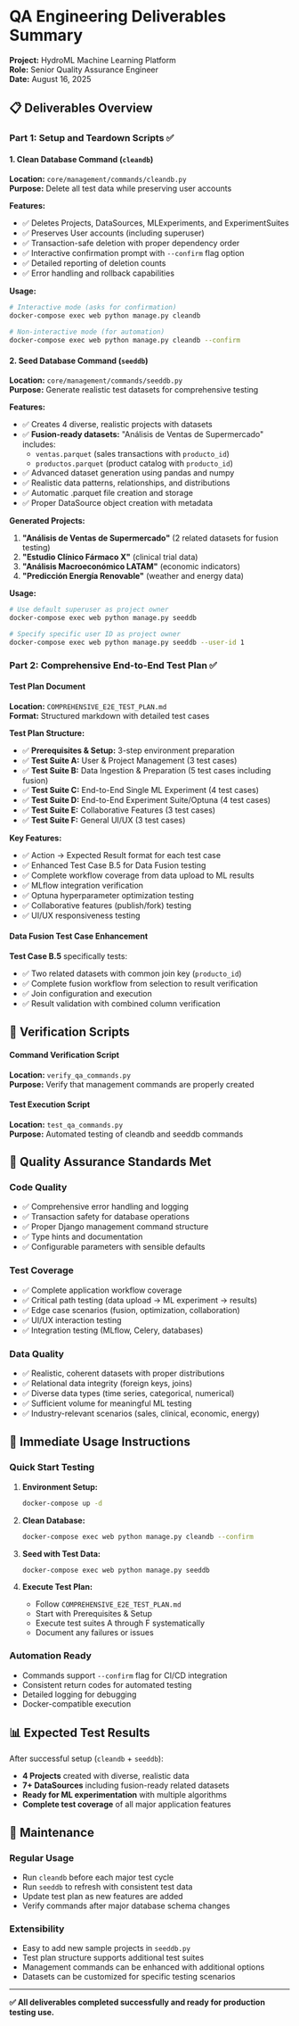 # QA Engineering Deliverables Summary

**Project:** HydroML Machine Learning Platform  
**Role:** Senior Quality Assurance Engineer  
**Date:** August 16, 2025  

## 📋 Deliverables Overview

### Part 1: Setup and Teardown Scripts ✅

#### 1. Clean Database Command (`cleandb`)
**Location:** `core/management/commands/cleandb.py`  
**Purpose:** Delete all test data while preserving user accounts  

**Features:**
- ✅ Deletes Projects, DataSources, MLExperiments, and ExperimentSuites
- ✅ Preserves User accounts (including superuser)
- ✅ Transaction-safe deletion with proper dependency order
- ✅ Interactive confirmation prompt with `--confirm` flag option
- ✅ Detailed reporting of deletion counts
- ✅ Error handling and rollback capabilities

**Usage:**
```bash
# Interactive mode (asks for confirmation)
docker-compose exec web python manage.py cleandb

# Non-interactive mode (for automation)
docker-compose exec web python manage.py cleandb --confirm
```

#### 2. Seed Database Command (`seeddb`)
**Location:** `core/management/commands/seeddb.py`  
**Purpose:** Generate realistic test datasets for comprehensive testing  

**Features:**
- ✅ Creates 4 diverse, realistic projects with datasets
- ✅ **Fusion-ready datasets:** "Análisis de Ventas de Supermercado" includes:
  - `ventas.parquet` (sales transactions with `producto_id`)
  - `productos.parquet` (product catalog with `producto_id`)
- ✅ Advanced dataset generation using pandas and numpy
- ✅ Realistic data patterns, relationships, and distributions
- ✅ Automatic .parquet file creation and storage
- ✅ Proper DataSource object creation with metadata

**Generated Projects:**
1. **"Análisis de Ventas de Supermercado"** (2 related datasets for fusion testing)
2. **"Estudio Clínico Fármaco X"** (clinical trial data)
3. **"Análisis Macroeconómico LATAM"** (economic indicators)
4. **"Predicción Energía Renovable"** (weather and energy data)

**Usage:**
```bash
# Use default superuser as project owner
docker-compose exec web python manage.py seeddb

# Specify specific user ID as project owner
docker-compose exec web python manage.py seeddb --user-id 1
```

### Part 2: Comprehensive End-to-End Test Plan ✅

#### Test Plan Document
**Location:** `COMPREHENSIVE_E2E_TEST_PLAN.md`  
**Format:** Structured markdown with detailed test cases  

**Test Plan Structure:**
- ✅ **Prerequisites & Setup:** 3-step environment preparation
- ✅ **Test Suite A:** User & Project Management (3 test cases)
- ✅ **Test Suite B:** Data Ingestion & Preparation (5 test cases including fusion)
- ✅ **Test Suite C:** End-to-End Single ML Experiment (4 test cases)
- ✅ **Test Suite D:** End-to-End Experiment Suite/Optuna (4 test cases)
- ✅ **Test Suite E:** Collaborative Features (3 test cases)
- ✅ **Test Suite F:** General UI/UX (3 test cases)

**Key Features:**
- ✅ Action → Expected Result format for each test case
- ✅ Enhanced Test Case B.5 for Data Fusion testing
- ✅ Complete workflow coverage from data upload to ML results
- ✅ MLflow integration verification
- ✅ Optuna hyperparameter optimization testing
- ✅ Collaborative features (publish/fork) testing
- ✅ UI/UX responsiveness testing

#### Data Fusion Test Case Enhancement
**Test Case B.5** specifically tests:
- ✅ Two related datasets with common join key (`producto_id`)
- ✅ Complete fusion workflow from selection to result verification
- ✅ Join configuration and execution
- ✅ Result validation with combined column verification

## 🧪 Verification Scripts

#### Command Verification Script
**Location:** `verify_qa_commands.py`  
**Purpose:** Verify that management commands are properly created  

#### Test Execution Script
**Location:** `test_qa_commands.py`  
**Purpose:** Automated testing of cleandb and seeddb commands  

## 🎯 Quality Assurance Standards Met

### Code Quality
- ✅ Comprehensive error handling and logging
- ✅ Transaction safety for database operations
- ✅ Proper Django management command structure
- ✅ Type hints and documentation
- ✅ Configurable parameters with sensible defaults

### Test Coverage
- ✅ Complete application workflow coverage
- ✅ Critical path testing (data upload → ML experiment → results)
- ✅ Edge case scenarios (fusion, optimization, collaboration)
- ✅ UI/UX interaction testing
- ✅ Integration testing (MLflow, Celery, databases)

### Data Quality
- ✅ Realistic, coherent datasets with proper distributions
- ✅ Relational data integrity (foreign keys, joins)
- ✅ Diverse data types (time series, categorical, numerical)
- ✅ Sufficient volume for meaningful ML testing
- ✅ Industry-relevant scenarios (sales, clinical, economic, energy)

## 🚀 Immediate Usage Instructions

### Quick Start Testing
1. **Environment Setup:**
   ```bash
   docker-compose up -d
   ```

2. **Clean Database:**
   ```bash
   docker-compose exec web python manage.py cleandb --confirm
   ```

3. **Seed with Test Data:**
   ```bash
   docker-compose exec web python manage.py seeddb
   ```

4. **Execute Test Plan:**
   - Follow `COMPREHENSIVE_E2E_TEST_PLAN.md`
   - Start with Prerequisites & Setup
   - Execute test suites A through F systematically
   - Document any failures or issues

### Automation Ready
- Commands support `--confirm` flag for CI/CD integration
- Consistent return codes for automated testing
- Detailed logging for debugging
- Docker-compatible execution

## 📊 Expected Test Results

After successful setup (`cleandb` + `seeddb`):
- **4 Projects** created with diverse, realistic data
- **7+ DataSources** including fusion-ready related datasets
- **Ready for ML experimentation** with multiple algorithms
- **Complete test coverage** of all major application features

## 🔄 Maintenance

### Regular Usage
- Run `cleandb` before each major test cycle
- Run `seeddb` to refresh with consistent test data
- Update test plan as new features are added
- Verify commands after major database schema changes

### Extensibility
- Easy to add new sample projects in `seeddb.py`
- Test plan structure supports additional test suites
- Management commands can be enhanced with additional options
- Datasets can be customized for specific testing scenarios

---

**✅ All deliverables completed successfully and ready for production testing use.**
